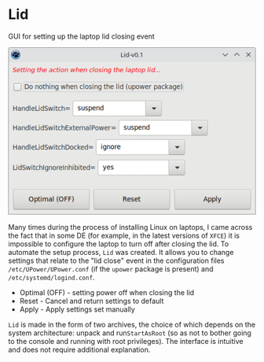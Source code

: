 # Lid
GUI for setting up the laptop lid closing event  
  
![](https://github.com/AKotov-dev/Lid/blob/main/ScreenShot1.png)  
  
Many times during the process of installing Linux on laptops, I came across the fact that in some DE (for example, in the latest versions of `XFCE`) it is impossible to configure the laptop to turn off after closing the lid. To automate the setup process, `Lid` was created. It allows you to change settings that relate to the "lid close" event in the configuration files `/etc/UPower/UPower.conf` (if the `upower` package is present) and `/etc/systemd/logind.conf`.

+ Optimal (OFF) - setting power off when closing the lid
+ Reset - Cancel and return settings to default
+ Apply - Apply settings set manually

`Lid` is made in the form of two archives, the choice of which depends on the system architecture: unpack and run`StartAsRoot` (so as not to bother going to the console and running with root privileges). The interface is intuitive and does not require additional explanation.
